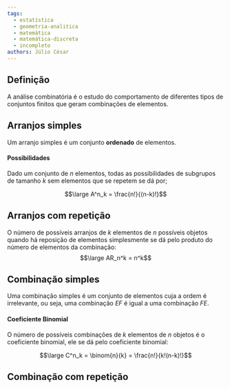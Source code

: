 ```yaml
---
tags:
  - estatística
  - geometria-analitica
  - matemática
  - matemática-discreta
  - incompleto
authors: Júlio César
---
```


## Definição

A análise combinatória é o estudo do comportamento de diferentes tipos de conjuntos finitos que geram combinações de elementos.

## Arranjos simples

Um arranjo simples é um conjunto **ordenado** de elementos.
#### Possibilidades
Dado um conjunto de $n$ elementos, todas as possibilidades de subgrupos de tamanho $k$  sem elementos que se repetem se dá por;

$$\large A^n_k = \frac{n!}{(n-k)!}$$
## Arranjos com repetição

O número de possíveis arranjos de $k$ elementos de $n$ possíveis objetos quando há reposição de elementos simplesmente se dá pelo produto do número de elementos da combinação:
$$\large AR_n^k = n^k$$
## Combinação simples

Uma combinação simples é um conjunto de elementos cuja a ordem é irrelevante, ou seja, uma combinação $EF$ é igual a uma combinação $FE$.
#### Coeficiente Binomial
O número de possíveis combinações de $k$ elementos de $n$ objetos é o coeficiente binomial, ele se dá pelo coeficiente binomial:

$$\large C^n_k = \binom{n}{k} = \frac{n!}{k!(n-k)!}$$

## Combinação com repetição